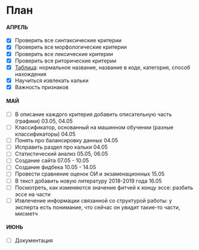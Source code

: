 # План

#### АПРЕЛЬ

- [x] Проверить все синтаксические критерии
- [x] Проверить все морфологические критерии
- [x] Проверить все лексические критерии
- [x] Проверить все риторические критерии
- [x] [Таблица](https://docs.google.com/spreadsheets/d/14C0HqPtCSBb_uPRGj3A1HsVlQypsdIyaZfOs__OKGI4/edit#gid=0): нормальное название, название в коде, категория, способ нахождения
- [x] Научиться извлекать кальки
- [x] Важность признаков

#### МАЙ
- [ ] В описание каждого критерия добавить описательную часть (графики) 03.05, 04.05
- [ ] Классификатор, основанный на машинном обучении (разные классификаторы) 04.05
- [ ] Понять про балансировку данных 04.05
- [ ] Исправить раздел про кальки 04.05
- [ ] Статистический анализ 05.05, 06.05
- [ ] Создание сайта 07.05 - 10.05
- [ ] Создание фидбека 10.05 - 14.05
- [ ] Провести сравнение оценок ОИ и экзаменационных 15.05
- [ ] В текст добавить новую литературу 2018-2019 года 16.05
- [ ] Посмотреть, как изменяются значение фитчей к концу эссе: разбить эссе на части
- [ ] Извлечение информации связанной со структурой работы: у эксперта есть понимание, что сейчас он увидит такие-то части, мисметч

#### ИЮНЬ

- [ ] Документация

